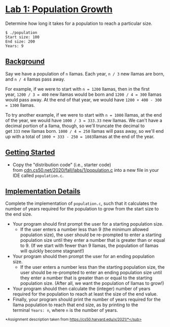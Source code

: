 [Lab 1: Population Growth](https://cs50.harvard.edu/x/2021/labs/1/population/#lab-1-population-growth)
======================================================================================================

Determine how long it takes for a population to reach a particular size.

```
$ ./population
Start size: 100
End size: 200
Years: 9

```

[Background](https://cs50.harvard.edu/x/2021/labs/1/population/#background)
---------------------------------------------------------------------------

Say we have a population of `n` llamas. Each year, `n / 3` new llamas are born, and `n / 4` llamas pass away.

For example, if we were to start with `n = 1200` llamas, then in the first year, `1200 / 3 = 400` new llamas would be born and `1200 / 4 = 300` llamas would pass away. At the end of that year, we would have `1200 + 400 - 300 = 1300` llamas.

To try another example, if we were to start with `n = 1000` llamas, at the end of the year, we would have `1000 / 3 = 333.33` new llamas. We can't have a decimal portion of a llama, though, so we'll truncate the decimal to get `333` new llamas born. `1000 / 4 = 250` llamas will pass away, so we'll end up with a total of `1000 + 333 - 250 = 1083`llamas at the end of the year.

[Getting Started](https://cs50.harvard.edu/x/2021/labs/1/population/#getting-started)
-------------------------------------------------------------------------------------

-   Copy the "distribution code" (i.e., starter code) from [cdn.cs50.net/2020/fall/labs/1/population.c](https://cdn.cs50.net/2020/fall/labs/1/population.c) into a new file in your IDE called `population.c`.

[Implementation Details](https://cs50.harvard.edu/x/2021/labs/1/population/#implementation-details)
---------------------------------------------------------------------------------------------------

Complete the implementation of `population.c`, such that it calculates the number of years required for the population to grow from the start size to the end size.

-   Your program should first prompt the user for a starting population size.
    -   If the user enters a number less than 9 (the minimum allowed population size), the user should be re-prompted to enter a starting population size until they enter a number that is greater than or equal to 9. (If we start with fewer than 9 llamas, the population of llamas will quickly become stagnant!)
-   Your program should then prompt the user for an ending population size.
    -   If the user enters a number less than the starting population size, the user should be re-prompted to enter an ending population size until they enter a number that is greater than or equal to the starting population size. (After all, we want the population of llamas to grow!)
-   Your program should then calculate the (integer) number of years required for the population to reach at least the size of the end value.
-   Finally, your program should print the number of years required for the llama population to reach that end size, as by printing to the terminal `Years: n`, where `n` is the number of years.

<sub>*Assignment description taken from https://cs50.harvard.edu/x/2021/*</sub>
